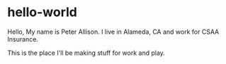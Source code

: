 # hello-world

Hello, My name is Peter Allison. I live in Alameda, CA and work for CSAA Insurance.

This is the place I'll be making stuff for work and play.

